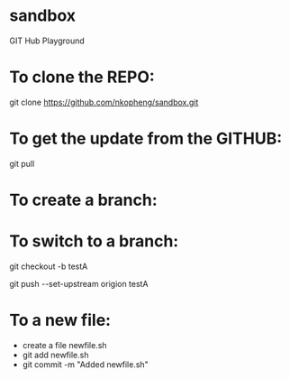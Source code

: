 # sandbox
GIT Hub Playground

# To clone the REPO:
git clone https://github.com/nkopheng/sandbox.git

# To get the update from the GITHUB:
git pull

# To create a branch:

# To switch to a branch:
git checkout -b testA

git push --set-upstream origion testA

# To a new file:
- create a file newfile.sh
- git add newfile.sh
- git commit -m "Added newfile.sh"
